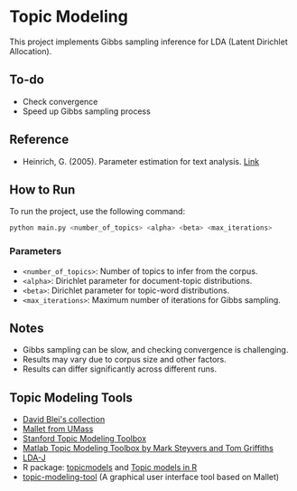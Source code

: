 # Topic Modeling

This project implements Gibbs sampling inference for LDA (Latent Dirichlet Allocation).

## To-do
- Check convergence
- Speed up Gibbs sampling process

## Reference
- Heinrich, G. (2005). Parameter estimation for text analysis. [Link](http://www.arbylon.net/publications/text-est.pdf)

## How to Run
To run the project, use the following command:
```bash
python main.py <number_of_topics> <alpha> <beta> <max_iterations>
```
### Parameters

- `<number_of_topics>`: Number of topics to infer from the corpus.
- `<alpha>`: Dirichlet parameter for document-topic distributions.
- `<beta>`: Dirichlet parameter for topic-word distributions.
- `<max_iterations>`: Maximum number of iterations for Gibbs sampling.

## Notes
- Gibbs sampling can be slow, and checking convergence is challenging.
- Results may vary due to corpus size and other factors.
- Results can differ significantly across different runs.

## Topic Modeling Tools
- [David Blei's collection](http://www.cs.princeton.edu/~blei/topicmodeling.html)
- [Mallet from UMass](http://mallet.cs.umass.edu/)
- [Stanford Topic Modeling Toolbox](http://nlp.stanford.edu/software/tmt/tmt-0.4/)
- [Matlab Topic Modeling Toolbox by Mark Steyvers and Tom Griffiths](http://psiexp.ss.uci.edu/research/programs_data/toolbox.htm)
- [LDA-J](http://www.arbylon.net/projects/)
- R package: [topicmodels](http://cran.r-project.org/web/packages/topicmodels/vignettes/topicmodels.pdf) and [Topic models in R](http://cran.uvigo.es/web/packages/topicmodels/vignettes/topicmodels.pdf)
- [topic-modeling-tool](http://code.google.com/p/topic-modeling-tool/) (A graphical user interface tool based on Mallet)